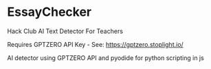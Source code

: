 # EssayChecker
Hack Club AI Text Detector For Teachers

Requires GPTZERO API Key - See: https://gptzero.stoplight.io/

AI detector using GPTZERO API and pyodide for python scripting in js
